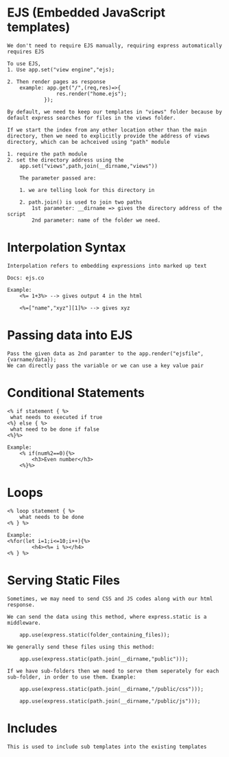 # EJS (Embedded JavaScript templates)

    We don't need to require EJS manually, requiring express automatically requires EJS

    To use EJS, 
    1. Use app.set("view engine","ejs);

    2. Then render pages as response
        example: app.get("/",(req,res)=>{
                    res.render("home.ejs");
                });

    By default, we need to keep our templates in "views" folder because by default express searches for files in the views folder.

    If we start the index from any other location other than the main directory, then we need to explicitly provide the address of views directory, which can be achceived using "path" module

    1. require the path module
    2. set the directory address using the
        app.set("views",path,join(__dirname,"views"))

        The parameter passed are: 

        1. we are telling look for this directory in
        
        2. path.join() is used to join two paths
            1st parameter: __dirname => gives the directory address of the script
            2nd parameter: name of the folder we need.

# Interpolation Syntax

    Interpolation refers to embedding expressions into marked up text

    Docs: ejs.co
    
    Example:
        <%= 1+3%> --> gives output 4 in the html

        <%=["name","xyz"][1]%> --> gives xyz

# Passing data into EJS

    Pass the given data as 2nd paramter to the app.render("ejsfile",{varname/data});
    We can directly pass the variable or we can use a key value pair

# Conditional Statements

    <% if statement { %>
     what needs to executed if true
    <%} else { %>
     what need to be done if false
    <%}%>

    Example:
        <% if(num%2==0){%>
            <h3>Even number</h3>
        <%}%>

# Loops

    <% loop statement { %>
        what needs to be done
    <% } %>

    Example: 
    <%for(let i=1;i<=10;i++){%>
            <h4><%= i %></h4>
    <% } %>

# Serving Static Files
    
    Sometimes, we may need to send CSS and JS codes along with our html response.

    We can send the data using this method, where express.static is a middleware.

        app.use(express.static(folder_containing_files));

    We generally send these files using this method:

        app.use(express.static(path.join(__dirname,"public")));

    If we have sub-folders then we need to serve them seperately for each sub-folder, in order to use them. Example:

        app.use(express.static(path.join(__dirname,"/public/css")));

        app.use(express.static(path.join(__dirname,"/public/js")));

# Includes

    This is used to include sub templates into the existing templates